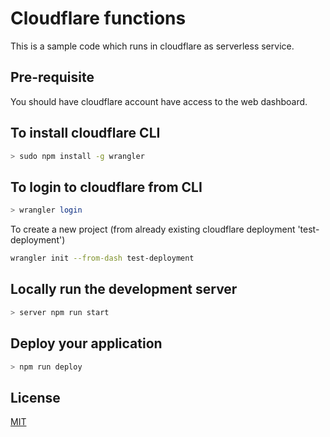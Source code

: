 # Cloudflare functions

This is a sample code which runs in cloudflare as serverless service.
## Pre-requisite
You should have cloudflare account have access to the web dashboard.

## To install cloudflare CLI

```bash
> sudo npm install -g wrangler
```

## To login to cloudflare from CLI
```bash
> wrangler login
```

To create a new project (from already existing cloudflare deployment 'test-deployment')
```bash
wrangler init --from-dash test-deployment
```

## Locally run the development server

```python
> server npm run start
```


## Deploy your application
```python
> npm run deploy
```

## License

[MIT](https://choosealicense.com/licenses/mit/)
